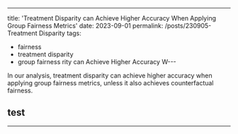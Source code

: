 ---
title: 'Treatment Disparity can Achieve Higher Accuracy When Applying Group Fairness Metrics'
date: 2023-09-01
permalink: /posts/230905-Treatment Disparity
tags:
  - fairness
  - treatment disparity
  - group fairness
rity can Achieve Higher Accuracy W---

In our analysis, treatment disparity can achieve higher accuracy when applying group fairness metrics, unless it also achieves counterfactual fairness.



## test

------